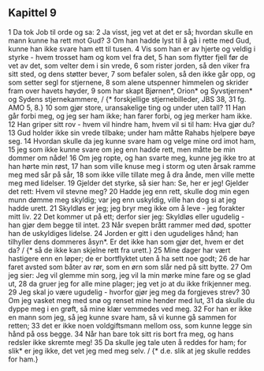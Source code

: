 ## Kapittel 9

1 Da tok Job til orde og sa:
2 Ja visst, jeg vet at det er så; hvordan skulle en mann kunne ha rett mot Gud?
3 Om han hadde lyst til å gå i rette med Gud, kunne han ikke svare ham ett til tusen.
4 Vis som han er av hjerte og veldig i styrke - hvem trosset ham og kom vel fra det,
5 han som flytter fjell før de vet av det, som velter dem i sin vrede,
6 som rister jorden, så den viker fra sitt sted, og dens støtter bever,
7 som befaler solen, så den ikke går opp, og som setter segl for stjernene,
8 som alene utspenner himmelen og skrider fram over havets høyder,
9 som har skapt Bjørnen*, Orion* og Syvstjernen* og Sydens stjernekammere, / {* forskjellige stjernebilleder, JBS 38, 31 fg. AMO 5, 8.}
10 som gjør store, uransakelige ting og under uten tall?
11 Han går forbi meg, og jeg ser ham ikke; han farer forbi, og jeg merker ham ikke.
12 Han griper sitt rov - hvem vil hindre ham, hvem vil si til ham: Hva gjør du?
13 Gud holder ikke sin vrede tilbake; under ham måtte Rahabs hjelpere bøye seg.
14 Hvordan skulle da jeg kunne svare ham og velge mine ord imot ham,
15 jeg som ikke kunne svare om jeg enn hadde rett, men måtte be min dommer om nåde!
16 Om jeg ropte, og han svarte meg, kunne jeg ikke tro at han hørte min røst,
17 han som ville knuse meg i storm og uten årsak ramme meg med sår på sår,
18 som ikke ville tillate meg å dra ånde, men ville mette meg med lidelser.
19 Gjelder det styrke, så sier han: Se, her er jeg! Gjelder det rett: Hvem vil stevne meg?
20 Hadde jeg enn rett, skulle dog min egen munn dømme meg skyldig; var jeg enn uskyldig, ville han dog si at jeg hadde urett.
21 Skyldløs er jeg; jeg bryr meg ikke om å leve - jeg forakter mitt liv.
22 Det kommer ut på ett; derfor sier jeg: Skyldløs eller ugudelig - han gjør dem begge til intet.
23 Når svepen brått rammer med død, spotter han de uskyldiges lidelse.
24 Jorden er gitt i den ugudeliges hånd; han tilhyller dens dommeres åsyn*. Er det ikke han som gjør det, hvem er det da? / {* så de ikke kan skjelne rett fra urett.}
25 Mine dager har vært hastigere enn en løper; de er bortflyktet uten å ha sett noe godt;
26 de har faret avsted som båter av rør, som en ørn som slår ned på sitt bytte.
27 Om jeg sier: Jeg vil glemme min sorg, jeg vil la min mørke mine fare og se glad ut,
28 da gruer jeg for alle mine plager; jeg vet jo at du ikke frikjenner meg.
29 Jeg skal jo være ugudelig - hvorfor gjør jeg meg da forgjeves strev?
30 Om jeg vasket meg med snø og renset mine hender med lut,
31 da skulle du dyppe meg i en grøft, så mine klær vemmedes ved meg.
32 For han er ikke en mann som jeg, så jeg kunne svare ham, så vi kunne gå sammen for retten;
33 det er ikke noen voldgiftsmann mellom oss, som kunne legge sin hånd på oss begge.
34 Når han bare tok sitt ris bort fra meg, og hans redsler ikke skremte meg!
35 Da skulle jeg tale uten å reddes for ham; for slik* er jeg ikke, det vet jeg med meg selv. / {* d.e. slik at jeg skulle reddes for ham.}
